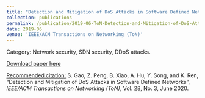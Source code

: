 ```yaml
---
title: "Detection and Mitigation of DoS Attacks in Software Defined Networks"
collection: publications
permalink: /publication/2019-06-ToN-Detection-and-Mitigation-of-DoS-Attacks-in-Software-Defined-Networks.pdf.md
date: 2019-06
venue: 'IEEE/ACM Transactions on Networking (ToN)'
---
```

Category: Network security, SDN security, DDoS attacks.

[Download paper here](/files/Detection-and-Mitigation-of-DoS-Attacks-in-Software-Defined-Networks.pdf)

[Recommended citation:](https://scholar.googleusercontent.com/scholar.bib?q=info:kDNCM8YtsvcJ:scholar.google.com/&output=citation&scisdr=CgX6tEvLELGe-tYxCeg:AAGBfm0AAAAAXy40EeiB4X6qyyzctzrlbGZEO4aEoBEX&scisig=AAGBfm0AAAAAXy40EXGCp3oXZYOU5awN1j-YhzIDKTpg&scisf=4&ct=citation&cd=-1&hl=zh-CN)
S. Gao, Z. Peng, B. Xiao, A. Hu, Y. Song, and K. Ren, “Detection and Mitigation of DoS Attacks in Software Defined Networks”, <i>IEEE/ACM Transactions on Networking (ToN)</i>, Vol. 28, No. 3, June 2020.